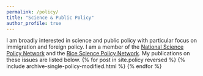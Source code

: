 ```yaml
---
permalink: /policy/
title: "Science & Public Policy"
author_profile: true
---
```


I am broadly interested in science and public policy with particular focus on immigration and foreign policy. I am a member of the [National Science Policy Network](https://scipolnetwork.org/) and the [Rice Science Policy Network](https://twitter.com/ricescipol?lang=en). My publications on these issues are listed below.
{% for post in site.policy reversed %}
  {% include archive-single-policy-modified.html %}
{% endfor %}